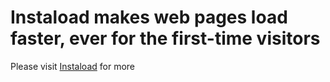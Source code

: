 # Instaload makes web pages load faster, ever for the first-time visitors

Please visit <a href="http://instaload.kuoll.com/">Instaload</a> for more
